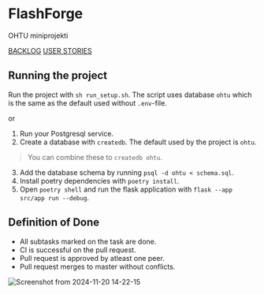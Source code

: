 # FlashForge
OHTU miniprojekti

[BACKLOG](https://github.com/users/santeri0200/projects/3)
[USER STORIES](https://github.com/users/santeri0200/projects/4)

## Running the project
Run the project with `sh run_setup.sh`.
The script uses database `ohtu` which is the same as the default used without `.env`-file.

or

1. Run your Postgresql service.
2. Create a database with `createdb`. The default used by the project is `ohtu`.
> You can combine these to `createdb ohtu`.
3. Add the database schema by running `psql -d ohtu < schema.sql`.
4. Install poetry dependencies with `poetry install`.
5. Open `poetry shell` and run the flask application with `flask --app src/app run --debug`.

## Definition of Done
- All subtasks marked on the task are done.
- CI is successful on the pull request.
- Pull request is approved by atleast one peer.
- Pull request merges to master without conflicts.

![Screenshot from 2024-11-20 14-22-15](https://github.com/user-attachments/assets/a0be1591-5cd4-4305-b378-586d864ef504)
